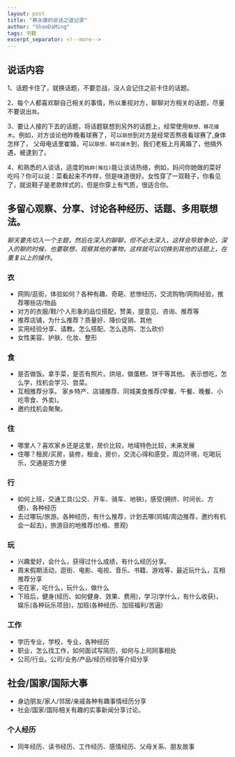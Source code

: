 ```yaml
---
layout: post
title: "蔡永康的说话之道记录"
author: "ShanDaMing"
tags: 书籍
excerpt_separator: <!--more-->
---
```


## 说话内容
1、话题卡住了，就换话题，不要恋战，没人会记住之前卡住的话题。<!--more--> 

2、每个人都喜欢聊自己相关的事情，所以重视对方，聊聊对方相关的话题，尽量不要说出`我`。

3、要让人接的下去的话题，将话题联想到另外的话题上，经常使用`联想、移花接木`。例如，对方谈论他昨晚看球赛了，可以`联想`到对方是经常否熬夜看球赛了,身体怎样了，
   父母电话里崔婚，可以`联想，移花接木`到，我们老板上月离婚了，他搞外遇，被逮到了。
   
4、和熟悉的人谈话，适度的`挑衅(推拉)`能让谈话热络，例如，妈问你她做的菜好吃吗？你可以说：菜看起来不咋样，但是味道很好。女性穿了一双鞋子，你看见了，就说鞋子是老款样式的，但是你穿上有气质，很适合你。

## 多留心观察、分享、讨论各种经历、话题、多用联想法。

*聊天要先切入一个主题，然后在深入的聊聊，但不必太深入，这样会导致争论，深入的聊的时候，也要联想，观察其他的事物，这样就可以切换到其他的话题上，在重复以上的操作*。

### 衣
* 网购/逛街，体验如何？各种有趣、奇葩、悲惨经历，交流购物/网购经验，推荐哪些店/物品
* 对方的衣服/鞋/个人形象的品位搭配，赞美，提意见、咨询、推荐等
* 推荐店铺，为什么推荐？质量好、降价促销、其他
* 实用经验分享、请教。怎么搭配、怎么选购、怎么砍价
* 女性美容、护肤、化妆、整形

### 食
* 是否做饭。拿手菜，是否有照片。烘培，做蛋糕、饼干等其他。 表示想吃，怎么学，找机会学习、尝菜。
* 互相推荐分享。 家乡特产、店铺推荐、同城美食推荐(早餐、午餐、晚餐、小吃零食、外卖)。
* 邀约找机会聚聚。

### 住
* 哪里人？喜欢家乡还是这里，房价比较，地域特色比较，未来发展
* 住哪？租房/买房，装修，租金，房价，交流心得和感受，周边环境，吃喝玩乐，交通是否方便

### 行
* 如何上班，交通工具(公交、开车、骑车、地铁)，感受(拥挤、时间长、方便)，各种经历
* 去过哪玩/旅游。各种经历，有什么推荐，计划去哪(同城/周边推荐，邀约有机会一起去)，旅游目的地推荐(价格、景观)

### 玩
* 兴趣爱好，会什么，获得过什么成绩，有什么经历分享。
* 周末假期活动，逛街、电影、电视、音乐、书籍、游戏等，最近玩什么，互相推荐分享
* 宅在家，吃什么，玩什么，做什么
* 下班后，健身(经历、如何健身、效果、费用)，学习(学什么，有什么收获)，娱乐(各种玩乐项目)，加班(各种经历、加班福利/苦逼)

### 工作
* 学历专业，学校，专业，各种经历
* 职业，怎么找工作，如何面试写简历，如何与上司同事相处
* 公司/行业。公司/业务/产品/经历经验等介绍分享

## 社会/国家/国际大事
* 身边朋友/家人/邻居/亲戚各种有趣事情经历分享
* 社会/国家/国际相关有趣的实事新闻分享讨论。

### 个人经历
* 同年经历、读书经历、工作经历、感情经历、父母关系、朋友故事
